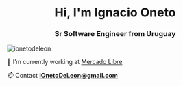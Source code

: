 <h1 align="center">Hi, I'm Ignacio Oneto</h1>
<h3 align="center">Sr Software Engineer from Uruguay</h3>

<p align="left"> <img src="https://komarev.com/ghpvc/?username=ionetodeleon&label=Profile%20views&color=0e75b6&style=flat" alt="ionetodeleon" /> </p>

🚀 I’m currently working at [Mercado Libre](https://mercadolibre.com/)

📫 Contact **iOnetoDeLeon@gmail.com**
